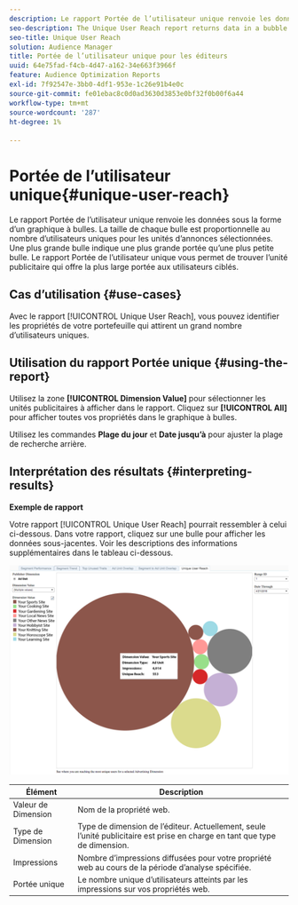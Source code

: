 ```yaml
---
description: Le rapport Portée de l’utilisateur unique renvoie les données sous la forme d’un graphique à bulles. La taille de chaque bulle est proportionnelle au nombre d’utilisateurs uniques pour les unités d’annonces sélectionnées. Une plus grande bulle indique une plus grande portée qu’une plus petite bulle. Le rapport Portée de l’utilisateur unique vous permet de trouver l’unité publicitaire qui offre la plus large portée aux utilisateurs ciblés.
seo-description: The Unique User Reach report returns data in a bubble chart. Each bubble is sized in direct proportion to the number of unique users for your selected ad units. A larger bubble indicates greater reach than a smaller bubble. The Unique User Reach report helps you find the ad unit that provides the broadest reach against your targeted users.
seo-title: Unique User Reach
solution: Audience Manager
title: Portée de l’utilisateur unique pour les éditeurs
uuid: 64e75fad-f4cb-4d47-a162-34e663f3966f
feature: Audience Optimization Reports
exl-id: 7f92547e-3bb0-4df1-953e-1c26e91b4e0c
source-git-commit: fe01ebac8c0d0ad3630d3853e0bf32f0b00f6a44
workflow-type: tm+mt
source-wordcount: '287'
ht-degree: 1%

---
```


# Portée de l’utilisateur unique{#unique-user-reach}

Le rapport Portée de l’utilisateur unique renvoie les données sous la forme d’un graphique à bulles. La taille de chaque bulle est proportionnelle au nombre d’utilisateurs uniques pour les unités d’annonces sélectionnées. Une plus grande bulle indique une plus grande portée qu’une plus petite bulle. Le rapport Portée de l’utilisateur unique vous permet de trouver l’unité publicitaire qui offre la plus large portée aux utilisateurs ciblés.

## Cas d’utilisation {#use-cases}

Avec le rapport [!UICONTROL Unique User Reach], vous pouvez identifier les propriétés de votre portefeuille qui attirent un grand nombre d’utilisateurs uniques.

## Utilisation du rapport Portée unique {#using-the-report}

Utilisez la zone **[!UICONTROL Dimension Value]** pour sélectionner les unités publicitaires à afficher dans le rapport. Cliquez sur **[!UICONTROL All]** pour afficher toutes vos propriétés dans le graphique à bulles.

Utilisez les commandes **Plage du jour** et **Date jusqu’à** pour ajuster la plage de recherche arrière.

## Interprétation des résultats {#interpreting-results}

**Exemple de rapport**

Votre rapport [!UICONTROL Unique User Reach] pourrait ressembler à celui ci-dessous. Dans votre rapport, cliquez sur une bulle pour afficher les données sous-jacentes. Voir les descriptions des informations supplémentaires dans le tableau ci-dessous.

![](assets/publisher_unique_user_reach.png)

| Élément | Description |
|--- |--- |
| Valeur de Dimension | Nom de la propriété web. |
| Type de Dimension | Type de dimension de l’éditeur. Actuellement, seule l’unité publicitaire est prise en charge en tant que type de dimension. |
| Impressions | Nombre d’impressions diffusées pour votre propriété web au cours de la période d’analyse spécifiée. |
| Portée unique | Le nombre unique d’utilisateurs atteints par les impressions sur vos propriétés web. |
